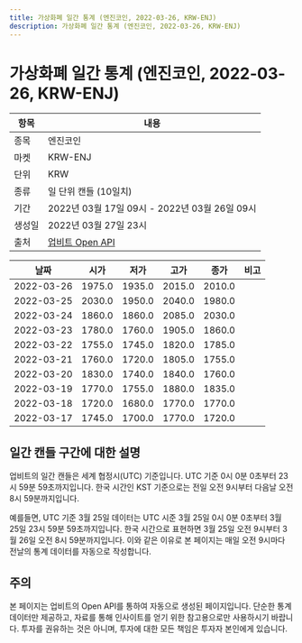 ```yaml
---
title: 가상화폐 일간 통계 (엔진코인, 2022-03-26, KRW-ENJ)
description: 가상화폐 일간 통계 (엔진코인, 2022-03-26, KRW-ENJ)
---
```


가상화폐 일간 통계 (엔진코인, 2022-03-26, KRW-ENJ)
===

|항목|내용|
|--|--|
|종목|엔진코인|
|마켓|KRW-ENJ|
|단위|KRW|
|종류|일 단위 캔들 (10일치)|
|기간|2022년 03월 17일 09시 - 2022년 03월 26일 09시|
|생성일|2022년 03월 27일 23시|
|출처|[업비트 Open API](https://docs.upbit.com)|


|날짜|시가|저가|고가|종가|비고|
|--|--|--|--|--|--|
|2022-03-26|1975.0|1935.0|2015.0|2010.0|    |
|2022-03-25|2030.0|1950.0|2040.0|1980.0|    |
|2022-03-24|1860.0|1860.0|2085.0|2030.0|    |
|2022-03-23|1780.0|1760.0|1905.0|1860.0|    |
|2022-03-22|1755.0|1745.0|1820.0|1785.0|    |
|2022-03-21|1760.0|1720.0|1805.0|1755.0|    |
|2022-03-20|1830.0|1740.0|1840.0|1760.0|    |
|2022-03-19|1770.0|1755.0|1880.0|1835.0|    |
|2022-03-18|1720.0|1680.0|1770.0|1770.0|    |
|2022-03-17|1745.0|1700.0|1770.0|1720.0|    |


일간 캔들 구간에 대한 설명
---


업비트의 일간 캔들은 세계 협정시(UTC) 기준입니다. 
UTC 기준 0시 0분 0초부터 23시 59분 59초까지입니다. 
한국 시간인 KST 기준으로는 전일 오전 9시부터 다음날 오전 8시 59분까지입니다. 


예를들면, UTC 기준 3월 25일 데이터는 UTC 시준 3월 25일 0시 0분 0초부터 3월 25일 23시 59분 59초까지입니다. 
한국 시간으로 표현하면 3월 25일 오전 9시부터 3월 26일 오전 8시 59분까지입니다. 
이와 같은 이유로 본 페이지는 매일 오전 9시마다 전날의 통계 데이터를 자동으로 작성합니다. 


주의
---


본 페이지는 업비트의 Open API를 통하여 자동으로 생성된 페이지입니다. 
단순한 통계 데이터만 제공하고, 자료를 통해 인사이트를 얻기 위한 참고용으로만 사용하시기 바랍니다. 
투자를 권유하는 것은 아니며, 투자에 대한 모든 책임은 투자자 본인에게 있습니다. 
